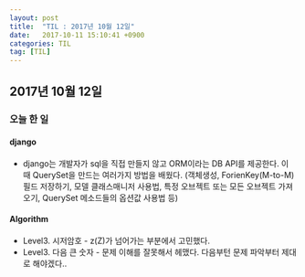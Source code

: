 ```yaml
---
layout: post
title:  "TIL : 2017년 10월 12일"
date:   2017-10-11 15:10:41 +0900
categories: TIL
tag: [TIL]
---
```


## 2017년 10월 12일

### 오늘 한 일

#### django

- django는 개발자가 sql을 직접 만들지 않고 ORM이라는 DB API를 제공한다. 이 때 QuerySet을 만드는 여러가지 방법을 배웠다. (객체생성, ForienKey(M-to-M)필드 저장하기, 모델 클래스매니저 사용법, 특정 오브젝트 또는 모든 오브젝트 가져오기, QuerySet 메소드들의 옵션값 사용법 등)



#### Algorithm

- Level3. 시저암호 - z(Z)가 넘어가는 부분에서 고민했다.
- Level3. 다음 큰 숫자 - 문제 이해를 잘못해서 헤맸다. 다음부턴 문제 파악부터 제대로 해야겠다..
